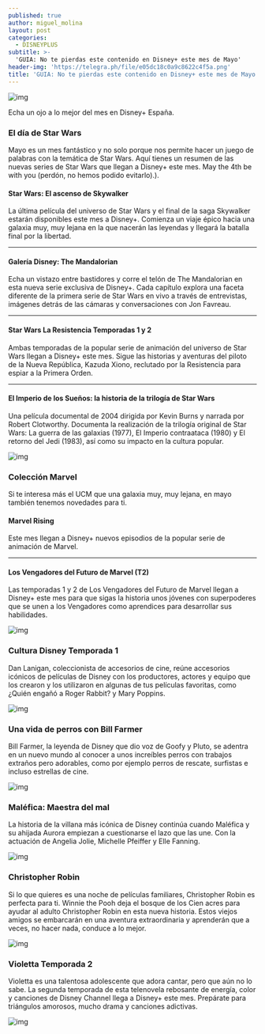 ```yaml
---
published: true
author: miguel_molina
layout: post
categories:
  - DISNEYPLUS
subtitle: >-
  'GUIA: No te pierdas este contenido en Disney+ este mes de Mayo'
header-img: 'https://telegra.ph/file/e05dc18c0a9c8622c4f5a.png'
title: 'GUIA: No te pierdas este contenido en Disney+ este mes de Mayo'
---
```


![img](https://telegra.ph/file/e05dc18c0a9c8622c4f5a.png)

Echa un ojo a lo mejor del mes en Disney+ España.

  <!--break-->

### El día de Star Wars

Mayo es un mes fantástico y no solo porque nos permite hacer un juego de palabras con la temática de Star Wars. Aquí tienes un resumen de las nuevas series de Star Wars que llegan a Disney+ este mes. May the 4th be with you (perdón, no hemos podido evitarlo).).



#### Star Wars: El ascenso de Skywalker

La última película del universo de Star Wars y el final de la saga Skywalker estarán disponibles este mes a Disney+. Comienza un viaje épico hacia una galaxia muy, muy lejana en la que nacerán las leyendas y llegará la batalla final por la libertad.



------



#### Galería Disney: The Mandalorian

Echa un vistazo entre bastidores y corre el telón de The Mandalorian en esta nueva serie exclusiva de Disney+. Cada capítulo explora una faceta diferente de la primera serie de Star Wars en vivo a través de entrevistas, imágenes detrás de las cámaras y conversaciones con Jon Favreau.



------



#### Star Wars La Resistencia Temporadas 1 y 2

Ambas temporadas de la popular serie de animación del universo de Star Wars llegan a Disney+ este mes. Sigue las historias y aventuras del piloto de la Nueva República, Kazuda Xiono, reclutado por la Resistencia para espiar a la Primera Orden.



------



#### El Imperio de los Sueños: la historia de la trilogía de Star Wars

Una película documental de 2004 dirigida por Kevin Burns y narrada por Robert Clotworthy. Documenta la realización de la trilogía original de Star Wars: La guerra de las galaxias (1977), El Imperio contraataca (1980) y El retorno del Jedi (1983), así como su impacto en la cultura popular.

![img](https://lumiere-a.akamaihd.net/v1/images/eu_disney-plus_coming-in-may-sws-tros_v2_img_r_b428dbb0.jpeg?region=0,0,3200,1534)







### Colección Marvel

Si te interesa más el UCM que una galaxia muy, muy lejana, en mayo también tenemos novedades para ti.

#### Marvel Rising 

Este mes llegan a Disney+ nuevos episodios de la popular serie de animación de Marvel.



------



#### Los Vengadores del Futuro de Marvel (T2)

Las temporadas 1 y 2 de Los Vengadores del Futuro de Marvel llegan a Disney+ este mes para que sigas la historia unos jóvenes con superpoderes que se unen a los Vengadores como aprendices para desarrollar sus habilidades.

![img](https://lumiere-a.akamaihd.net/v1/images/eu_disney-plus_coming-in-may-marvel_future-avengers-img_a04a8ff0.jpeg?region=0,0,3200,1534)







### Cultura Disney Temporada 1

Dan Lanigan, coleccionista de accesorios de cine, reúne accesorios icónicos de películas de Disney con los productores, actores y equipo que los crearon y los utilizaron en algunas de tus películas favoritas, como ¿Quién engañó a Roger Rabbit? y Mary Poppins.

![img](https://lumiere-a.akamaihd.net/v1/images/eu_disney-plus_coming-in-may-prop-culture_v2_img_64562027.jpeg?region=0,0,3200,1534)







### Una vida de perros con Bill Farmer

Bill Farmer, la leyenda de Disney que dio voz de Goofy y Pluto, se adentra en un nuevo mundo al conocer a unos increíbles perros con trabajos extraños pero adorables, como por ejemplo perros de rescate, surfistas e incluso estrellas de cine.

![img](https://lumiere-a.akamaihd.net/v1/images/eu_disney-plus_coming-in-maydogs-life_v2_img_r_24ed52f2.jpeg?region=0,0,3200,1534)







### Maléfica: Maestra del mal

La historia de la villana más icónica de Disney continúa cuando Maléfica y su ahijada Aurora empiezan a cuestionarse el lazo que las une. Con la actuación de Angelia Jolie, Michelle Pfeiffer y Elle Fanning.

![img](https://lumiere-a.akamaihd.net/v1/images/eu_disney-plus_coming-in-may-maleficent-moe_-v2_img_m_e9a8ed1c.jpeg?region=0,0,3200,1534)







### Christopher Robin

Si lo que quieres es una noche de películas familiares, Christopher Robin es perfecta para ti. Winnie the Pooh deja el bosque de los Cien acres para ayudar al adulto Christopher Robin en esta nueva historia. Estos viejos amigos se embarcarán en una aventura extraordinaria y aprenderán que a veces, no hacer nada, conduce a lo mejor.

![img](https://lumiere-a.akamaihd.net/v1/images/eu_disney-plus_coming-in-may-christopher-robin-v2_img_r_419ad460.jpeg?region=0,0,3200,1534)







### Violetta Temporada 2

Violetta es una talentosa adolescente que adora cantar, pero que aún no lo sabe. La segunda temporada de esta telenovela rebosante de energía, color y canciones de Disney Channel llega a Disney+ este mes. Prepárate para triángulos amorosos, mucho drama y canciones adictivas.

![img](https://lumiere-a.akamaihd.net/v1/images/eu_disney-plus_coming-in-may-violetta_v2_img_r_880e6988.jpeg?region=0,0,3200,1534)






  


